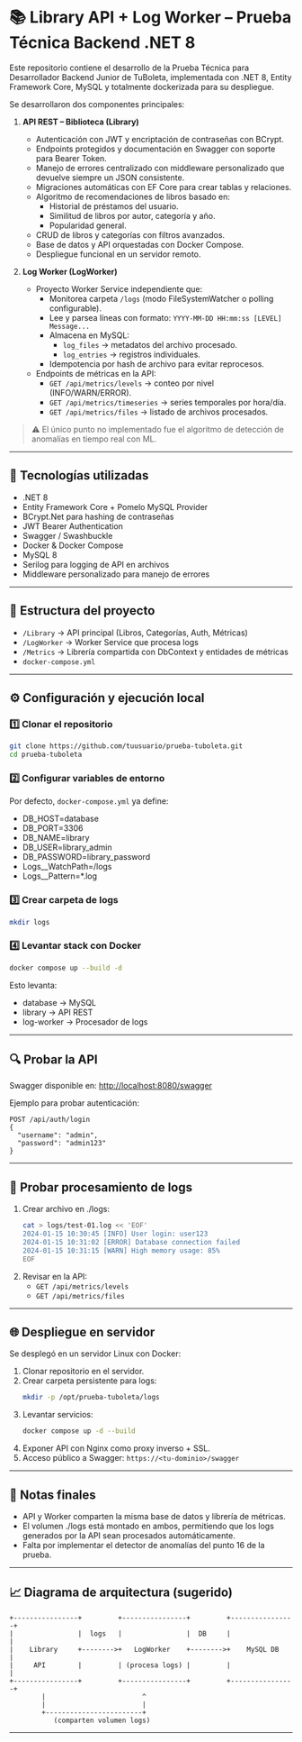 ﻿# 📚 Library API + Log Worker – Prueba Técnica Backend .NET 8

Este repositorio contiene el desarrollo de la Prueba Técnica para Desarrollador Backend Junior de TuBoleta, implementada con .NET 8, Entity Framework Core, MySQL y totalmente dockerizada para su despliegue.

Se desarrollaron dos componentes principales:

1. **API REST – Biblioteca (Library)**
   - Autenticación con JWT y encriptación de contraseñas con BCrypt.
   - Endpoints protegidos y documentación en Swagger con soporte para Bearer Token.
   - Manejo de errores centralizado con middleware personalizado que devuelve siempre un JSON consistente.
   - Migraciones automáticas con EF Core para crear tablas y relaciones.
   - Algoritmo de recomendaciones de libros basado en:
     - Historial de préstamos del usuario.
     - Similitud de libros por autor, categoría y año.
     - Popularidad general.
   - CRUD de libros y categorías con filtros avanzados.
   - Base de datos y API orquestadas con Docker Compose.
   - Despliegue funcional en un servidor remoto.

2. **Log Worker (LogWorker)**
   - Proyecto Worker Service independiente que:
     - Monitorea carpeta `/logs` (modo FileSystemWatcher o polling configurable).
     - Lee y parsea líneas con formato:
       `YYYY-MM-DD HH:mm:ss [LEVEL] Message...`
     - Almacena en MySQL:
       - `log_files` → metadatos del archivo procesado.
       - `log_entries` → registros individuales.
     - Idempotencia por hash de archivo para evitar reprocesos.
   - Endpoints de métricas en la API:
     - `GET /api/metrics/levels` → conteo por nivel (INFO/WARN/ERROR).
     - `GET /api/metrics/timeseries` → series temporales por hora/día.
     - `GET /api/metrics/files` → listado de archivos procesados.

> ⚠️ El único punto no implementado fue el algoritmo de detección de anomalías en tiempo real con ML.

---

## 🚀 Tecnologías utilizadas

- .NET 8
- Entity Framework Core + Pomelo MySQL Provider
- BCrypt.Net para hashing de contraseñas
- JWT Bearer Authentication
- Swagger / Swashbuckle
- Docker & Docker Compose
- MySQL 8
- Serilog para logging de API en archivos
- Middleware personalizado para manejo de errores

---

## 📂 Estructura del proyecto

- `/Library` → API principal (Libros, Categorías, Auth, Métricas)
- `/LogWorker` → Worker Service que procesa logs
- `/Metrics` → Librería compartida con DbContext y entidades de métricas
- `docker-compose.yml`

---

## ⚙️ Configuración y ejecución local

### 1️⃣ Clonar el repositorio
```bash
git clone https://github.com/tuusuario/prueba-tuboleta.git
cd prueba-tuboleta
```

### 2️⃣ Configurar variables de entorno

Por defecto, `docker-compose.yml` ya define:
- DB_HOST=database
- DB_PORT=3306
- DB_NAME=library
- DB_USER=library_admin
- DB_PASSWORD=library_password
- Logs__WatchPath=/logs
- Logs__Pattern=*.log

### 3️⃣ Crear carpeta de logs
```bash
mkdir logs
```

### 4️⃣ Levantar stack con Docker
```bash
docker compose up --build -d
```

Esto levanta:
- database → MySQL
- library → API REST
- log-worker → Procesador de logs

---

## 🔍 Probar la API

Swagger disponible en:
[http://localhost:8080/swagger](http://localhost:8080/swagger)

Ejemplo para probar autenticación:
```http
POST /api/auth/login
{
  "username": "admin",
  "password": "admin123"
}
```

---

## 📜 Probar procesamiento de logs

1. Crear archivo en ./logs:
   ```bash
   cat > logs/test-01.log << 'EOF'
   2024-01-15 10:30:45 [INFO] User login: user123
   2024-01-15 10:31:02 [ERROR] Database connection failed
   2024-01-15 10:31:15 [WARN] High memory usage: 85%
   EOF
   ```
2. Revisar en la API:
   - `GET /api/metrics/levels`
   - `GET /api/metrics/files`

---

## 🌐 Despliegue en servidor

Se desplegó en un servidor Linux con Docker:

1. Clonar repositorio en el servidor.
2. Crear carpeta persistente para logs:
   ```bash
   mkdir -p /opt/prueba-tuboleta/logs
   ```
3. Levantar servicios:
   ```bash
   docker compose up -d --build
   ```
4. Exponer API con Nginx como proxy inverso + SSL.
5. Acceso público a Swagger:
   `https://<tu-dominio>/swagger`

---

## 📌 Notas finales

- API y Worker comparten la misma base de datos y librería de métricas.
- El volumen ./logs está montado en ambos, permitiendo que los logs generados por la API sean procesados automáticamente.
- Falta por implementar el detector de anomalías del punto 16 de la prueba.

---

## 📈 Diagrama de arquitectura (sugerido)

```ascii
+----------------+         +----------------+         +----------------+
|                |  logs   |                |  DB     |                |
|    Library     +-------->+   LogWorker    +-------->+    MySQL DB    |
|     API        |         | (procesa logs) |         |                |
+----------------+         +----------------+         +----------------+
        |                        ^
        |                        |
        +------------------------+
           (comparten volumen logs)
```

---

